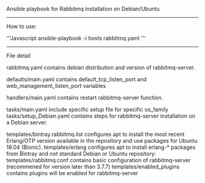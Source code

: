 Ansible playbook for Rabbitmq installation on Debian/Ubuntu

-------------------------------------------------------------------------------------------------------------
How to use:

'''Javascript
ansible-playbook -i hosts rabbitmq.yaml
'''


-------------------------------------------------------------------------------------------------------------
File detail



rabbitmq.yaml contains debian distribution and version of rabbitmq-server.

defaults/main.yaml contains default_tcp_listen_port and web_management_listen_port variables

handlers/main.yaml contains restart rabbitmq-server function.

tasks/main.yaml include specific setup file for specific os_family
tasks/setup_Debian.yaml contains steps for rabbitmq-server installation on a Debian server.

templates/bintray.rabbitmq.list configures apt to install the most recent Erlang/OTP version available in the repository and use packages for Ubuntu 18.04 (Bionic).
templates/erlang configures apt to install erlang-* packages from Bintray and not standard Debian or Ubuntu repository:
templates/rabbitmq.conf contains basic configuration of rabbitmq-server (recommened for version later than 3.7.7)
templates/enabled_plugins contains plugins will be enabled for rabbitmq-server
